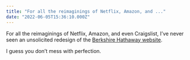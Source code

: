 ```yaml
---
title: "For all the reimaginings of Netflix, Amazon, and ..."
date: "2022-06-05T15:36:10.000Z"
---
```


For all the reimaginings of Netflix, Amazon, and even Craigslist, I’ve never seen an unsolicited redesign of the [Berkshire Hathaway website](https://www.berkshirehathaway.com/).

I guess you don’t mess with perfection.
